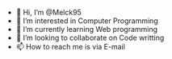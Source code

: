 - 👋 Hi, I’m @Melck95
- 👀 I’m interested in Computer Programming
- 🌱 I’m currently learning Web programming
- 💞️ I’m looking to collaborate on Code writting
- 📫 How to reach me is via E-mail

<!---
Melck95/Melck95 is a ✨ special ✨ repository because its `README.md` (this file) appears on your GitHub profile.
You can click the Preview link to take a look at your changes.
--->
